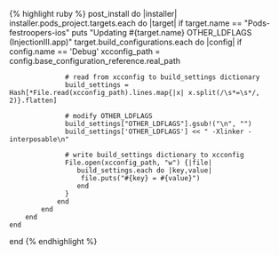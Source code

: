 {% highlight ruby %}
post_install do |installer|
    installer.pods_project.targets.each do |target|
        if target.name == "Pods-festroopers-ios"
            puts "Updating #{target.name} OTHER_LDFLAGS (InjectionIII.app)"
            target.build_configurations.each do |config|
                if config.name == 'Debug'
                  xcconfig_path = config.base_configuration_reference.real_path

                  # read from xcconfig to build_settings dictionary
                  build_settings = Hash[*File.read(xcconfig_path).lines.map{|x| x.split(/\s*=\s*/, 2)}.flatten]

                  # modify OTHER_LDFLAGS
                  build_settings["OTHER_LDFLAGS"].gsub!("\n", "")
                  build_settings['OTHER_LDFLAGS'] << " -Xlinker -interposable\n"

                  # write build_settings dictionary to xcconfig
                  File.open(xcconfig_path, "w") {|file|
                     build_settings.each do |key,value|
                      file.puts("#{key} = #{value}")
                     end
                  }
                end
            end
        end
    end
end
{% endhighlight %}